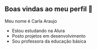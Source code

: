 ## Boas vindas ao meu perfil 👋

Meu nome é Carla Araujo
- Estou estudando na Alura
- Posto projetos em desenvolvimento
- Sou professora da educação básica

